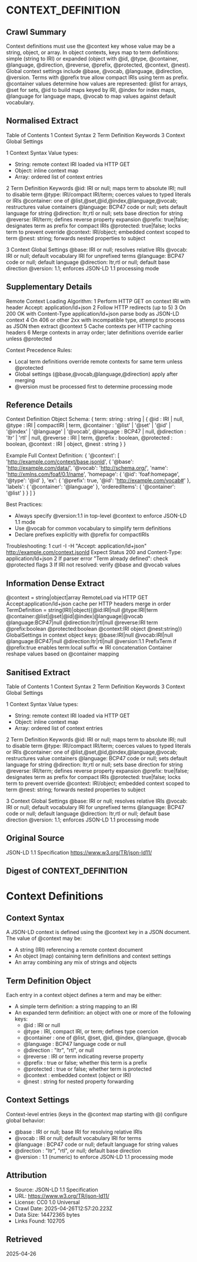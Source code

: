 # CONTEXT_DEFINITION

## Crawl Summary
Context definitions must use the @context key whose value may be a string, object, or array. In object contexts, keys map to term definitions: simple (string to IRI) or expanded (object with @id, @type, @container, @language, @direction, @reverse, @prefix, @protected, @context, @nest). Global context settings include @base, @vocab, @language, @direction, @version. Terms with @prefix true allow compact IRIs using term as prefix. @container values determine how values are represented: @list for arrays, @set for sets, @id to build maps keyed by IRI, @index for index maps, @language for language maps, @vocab to map values against default vocabulary.

## Normalised Extract
Table of Contents
1 Context Syntax
2 Term Definition Keywords
3 Context Global Settings

1 Context Syntax
Value types:
  - String: remote context IRI loaded via HTTP GET
  - Object: inline context map
  - Array: ordered list of context entries

2 Term Definition Keywords
@id: IRI or null; maps term to absolute IRI; null to disable term
@type: IRI/compact IRI/term; coerces values to typed literals or IRIs
@container: one of @list,@set,@id,@index,@language,@vocab; restructures value containers
@language: BCP47 code or null; sets default language for string
@direction: ltr,rtl or null; sets base direction for string
@reverse: IRI/term; defines reverse property expansion
@prefix: true|false; designates term as prefix for compact IRIs
@protected: true|false; locks term to prevent override
@context: IRI/object; embedded context scoped to term
@nest: string; forwards nested properties to subject

3 Context Global Settings
@base: IRI or null; resolves relative IRIs
@vocab: IRI or null; default vocabulary IRI for unprefixed terms
@language: BCP47 code or null; default language
@direction: ltr,rtl or null; default base direction
@version: 1.1; enforces JSON-LD 1.1 processing mode


## Supplementary Details
Remote Context Loading Algorithm:
1 Perform HTTP GET on context IRI with header Accept: application/ld+json
2 Follow HTTP redirects (up to 5)
3 On 200 OK with Content-Type application/ld+json parse body as JSON-LD context
4 On 406 or other 2xx with incompatible type, attempt to process as JSON then extract @context
5 Cache contexts per HTTP caching headers
6 Merge contexts in array order; later definitions override earlier unless @protected

Context Precedence Rules:
- Local term definitions override remote contexts for same term unless @protected
- Global settings (@base,@vocab,@language,@direction) apply after merging
- @version must be processed first to determine processing mode


## Reference Details
Context Definition Object Schema:
{
  term: string : string | {
    @id        : IRI | null,
    @type      : IRI | compactIRI | term,
    @container : '@list' | '@set' | '@id' | '@index' | '@language' | '@vocab',
    @language  : BCP47 | null,
    @direction : 'ltr' | 'rtl' | null,
    @reverse   : IRI | term,
    @prefix    : boolean,
    @protected : boolean,
    @context   : IRI | object,
    @nest      : string
  }
}

Example Full Context Definition:
{
  '@context': [
    'http://example.com/context/base.jsonld',
    {
      '@base': 'http://example.com/data/',
      '@vocab': 'http://schema.org/',
      'name': 'http://xmlns.com/foaf/0.1/name',
      'homepage': { '@id': 'foaf:homepage', '@type': '@id' },
      'ex': { '@prefix': true, '@id': 'http://example.com/vocab#' },
      'labels': { '@container': '@language' },
      'orderedItems': { '@container': '@list' }
    }
  ]
}

Best Practices:
- Always specify @version:1.1 in top-level @context to enforce JSON-LD 1.1 mode
- Use @vocab for common vocabulary to simplify term definitions
- Declare prefixes explicitly with @prefix for compactIRIs

Troubleshooting:
1 curl -I -H "Accept: application/ld+json" http://example.com/context.jsonld
   Expect Status 200 and Content-Type: application/ld+json
2 If parser error "Term already defined": check @protected flags
3 If IRI not resolved: verify @base and @vocab values


## Information Dense Extract
@context = string|object|array RemoteLoad via HTTP GET Accept:application/ld+json cache per HTTP headers merge in order
TermDefinition = string(IRI)|object({@id:IRI|null @type:IRI|term @container:@list|@set|@id|@index|@language|@vocab @language:BCP47|null @direction:ltr|rtl|null @reverse:IRI term @prefix:boolean @protected:boolean @context:IRI object @nest:string})
GlobalSettings in context object keys: @base:IRI|null @vocab:IRI|null @language:BCP47|null @direction:ltr|rtl|null @version:1.1
PrefixTerm if @prefix:true enables term:local suffix => IRI concatenation
Container reshape values based on @container mapping


## Sanitised Extract
Table of Contents
1 Context Syntax
2 Term Definition Keywords
3 Context Global Settings

1 Context Syntax
Value types:
  - String: remote context IRI loaded via HTTP GET
  - Object: inline context map
  - Array: ordered list of context entries

2 Term Definition Keywords
@id: IRI or null; maps term to absolute IRI; null to disable term
@type: IRI/compact IRI/term; coerces values to typed literals or IRIs
@container: one of @list,@set,@id,@index,@language,@vocab; restructures value containers
@language: BCP47 code or null; sets default language for string
@direction: ltr,rtl or null; sets base direction for string
@reverse: IRI/term; defines reverse property expansion
@prefix: true|false; designates term as prefix for compact IRIs
@protected: true|false; locks term to prevent override
@context: IRI/object; embedded context scoped to term
@nest: string; forwards nested properties to subject

3 Context Global Settings
@base: IRI or null; resolves relative IRIs
@vocab: IRI or null; default vocabulary IRI for unprefixed terms
@language: BCP47 code or null; default language
@direction: ltr,rtl or null; default base direction
@version: 1.1; enforces JSON-LD 1.1 processing mode

## Original Source
JSON-LD 1.1 Specification
https://www.w3.org/TR/json-ld11/

## Digest of CONTEXT_DEFINITION

# Context Definitions

## Context Syntax
A JSON-LD context is defined using the @context key in a JSON document. The value of @context may be:

- A string (IRI) referencing a remote context document
- An object (map) containing term definitions and context settings
- An array combining any mix of strings and objects

## Term Definition Object
Each entry in a context object defines a term and may be either:

- A simple term definition: a string mapping to an IRI
- An expanded term definition: an object with one or more of the following keys:
  - @id        : IRI or null
  - @type      : IRI, compact IRI, or term; defines type coercion
  - @container : one of @list, @set, @id, @index, @language, @vocab
  - @language  : BCP47 language code or null
  - @direction : "ltr", "rtl", or null
  - @reverse   : IRI or term indicating reverse property
  - @prefix    : true or false; whether this term is a prefix
  - @protected : true or false; whether term is protected
  - @context   : embedded context (object or IRI)
  - @nest      : string for nested property forwarding

## Context Settings
Context-level entries (keys in the @context map starting with @) configure global behavior:

- @base      : IRI or null; base IRI for resolving relative IRIs
- @vocab     : IRI or null; default vocabulary IRI for terms
- @language  : BCP47 code or null; default language for string values
- @direction : "ltr", "rtl", or null; default base direction
- @version   : 1.1 (numeric) to enforce JSON-LD 1.1 processing mode



## Attribution
- Source: JSON-LD 1.1 Specification
- URL: https://www.w3.org/TR/json-ld11/
- License: CC0 1.0 Universal
- Crawl Date: 2025-04-26T12:57:20.223Z
- Data Size: 14472365 bytes
- Links Found: 102705

## Retrieved
2025-04-26
